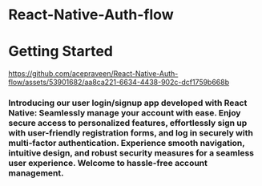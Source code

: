 # React-Native-Auth-flow
# Getting Started





https://github.com/acepraveen/React-Native-Auth-flow/assets/53901682/aa8ca221-6634-4438-902c-dcf1759b668b





### Introducing our user login/signup app developed with React Native: Seamlessly manage your account with ease. Enjoy secure access to personalized features, effortlessly sign up with user-friendly registration forms, and log in securely with multi-factor authentication. Experience smooth navigation, intuitive design, and robust security measures for a seamless user experience. Welcome to hassle-free account management.
